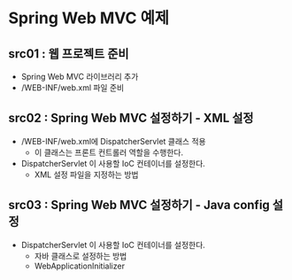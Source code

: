 # Spring Web MVC 예제

## src01 : 웹 프로젝트 준비 
- Spring Web MVC 라이브러리 추가
- /WEB-INF/web.xml 파일 준비

## src02 : Spring Web MVC 설정하기 - XML 설정
- /WEB-INF/web.xml에 DispatcherServlet 클래스 적용
    - 이 클래스는 프론트 컨트롤러 역할을 수행한다.
- DispatcherServlet 이 사용할 IoC 컨테이너를 설정한다.
    - XML 설정 파일을 지정하는 방법

## src03 : Spring Web MVC 설정하기 - Java config 설정
- DispatcherServlet 이 사용할 IoC 컨테이너를 설정한다.
   - 자바 클래스로 설정하는 방법
   - WebApplicationInitializer

